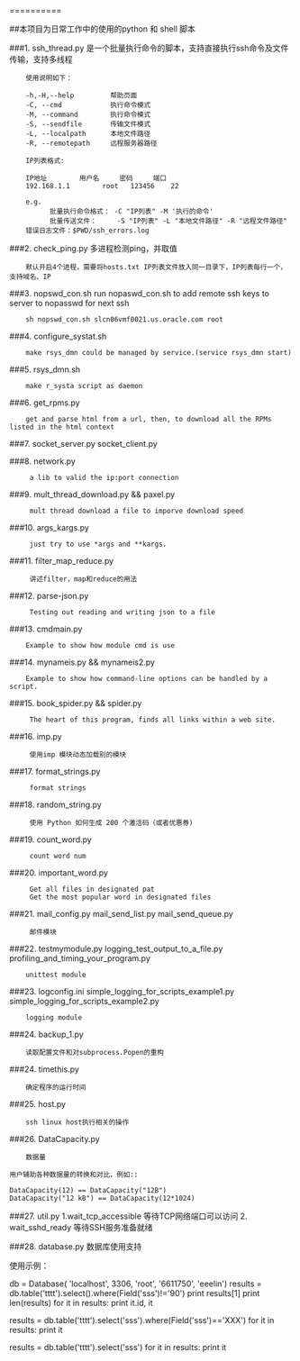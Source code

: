 ==========
	
##本项目为日常工作中的使用的python 和 shell 脚本


###1.  ssh_thread.py  是一个批量执行命令的脚本，支持直接执行ssh命令及文件传输，支持多线程

		使用说明如下：
	
		-h,-H,--help         帮助页面 
        -C, --cmd            执行命令模式 
        -M, --command        执行命令模式 
        -S, --sendfile       传输文件模式 
        -L, --localpath      本地文件路径 
        -R, --remotepath     远程服务器路径 

	    IP列表格式:

   	    IP地址		用户名     密码     端口
	    192.168.1.1        root	  123456    22

      	e.g.
              批量执行命令格式： -C "IP列表" -M '执行的命令'
              批量传送文件：     -S "IP列表" -L "本地文件路径" -R "远程文件路径"
	    错误日志文件：$PWD/ssh_errors.log

###2. check_ping.py  多进程检测ping，并取值
	
		默认开启4个进程，需要将hosts.txt IP列表文件放入同一目录下，IP列表每行一个，支持域名、IP

###3. nopswd_con.sh  run nopaswd_con.sh to add remote ssh keys to server to nopasswd for next ssh
	
		sh nopswd_con.sh slcn06vmf0021.us.oracle.com root

###4. configure_systat.sh  
	
		make rsys_dmn could be managed by service.(service rsys_dmn start)
		
###5. rsys_dmn.sh
	
		make r_systa script as daemon

###6. get_rpms.py
	
		get and parse html from a url, then, to download all the RPMs listed in the html context
		
###7. socket_server.py  socket_client.py
	
		

###8. network.py
	
		 a lib to valid the ip:port connection

###9. mult_thread_download.py && paxel.py
	
		 mult thread download a file to imporve download speed

###10. args_kargs.py
	
		 just try to use *args and **kargs.

###11. filter_map_reduce.py
	
		 讲述filter，map和reduce的用法

###12. parse-json.py
	
		 Testing out reading and writing json to a file

###13. cmdmain.py
	
		Example to show how module cmd is use

###14. mynameis.py && mynameis2.py
	
		Example to show how command-line options can be handled by a script.

###15. book_spider.py && spider.py
	
		 The heart of this program, finds all links within a web site.

###16. imp.py
	
		 使用imp 模块动态加载别的模块

###17. format_strings.py
	
		 format strings

###18. random_string.py 
	
		 使用 Python 如何生成 200 个激活码（或者优惠券)

###19. count_word.py 
	
		 count word num

###20. important_word.py  
	
		 Get all files in designated pat
		 Get the most popular word in designated files

###21.    mail_config.py  mail_send_list.py mail_send_queue.py 
	
		 邮件模块

###22.   testmymodule.py logging_test_output_to_a_file.py  profiling_and_timing_your_program.py
	
		unittest module

###23.   logconfig.ini simple_logging_for_scripts_example1.py simple_logging_for_scripts_example2.py
	
		logging module
		
###24.    backup_1.py
	
		读取配置文件和对subprocess.Popen的重构

###24.    timethis.py
	
		确定程序的运行时间
		
###25.    host.py
	
		ssh linux host执行相关的操作
		
###26.    DataCapacity.py
	
		数据量
    
    用户辅助各种数据量的转换和对比，例如::
    
    DataCapacity(12) == DataCapacity("12B")
    DataCapacity("12 kB") == DataCapacity(12*1024)
    
###27.    util.py
	1.wait_tcp_accessible  等待TCP网络端口可以访问
	2. wait_sshd_ready  等待SSH服务准备就绪
	   
###28.    database.py 
数据库使用支持

使用示例：

db = Database( 'localhost', 3306, 'root', '6611750', 'eeelin')
results = db.table('tttt').select().where(Field('sss')!='90')
print results[1]
print len(results)
for it in results:
    print it.id, it

results = db.table('tttt').select('sss').where(Field('sss')=='XXX')
for it in results:
    print it

results = db.table('tttt').select('sss')
for it in results:
    print it
